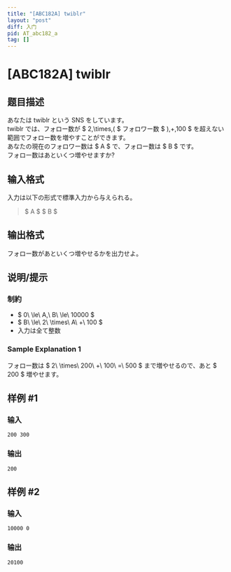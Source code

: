 ```yaml
---
title: "[ABC182A] twiblr"
layout: "post"
diff: 入门
pid: AT_abc182_a
tag: []
---
```


# [ABC182A] twiblr

## 题目描述

[problemUrl]: https://atcoder.jp/contests/abc182/tasks/abc182_a

あなたは twiblr という SNS をしています。  
 twiblr では、フォロー数が $ 2\,\times\,( $ フォロワー数 $ )\,+\,100 $ を超えない範囲でフォロー数を増やすことができます。  
 あなたの現在のフォロワー数は $ A $ で、フォロー数は $ B $ です。  
 フォロー数はあといくつ増やせますか?

## 输入格式

入力は以下の形式で標準入力から与えられる。

> $ A $ $ B $

## 输出格式

フォロー数があといくつ増やせるかを出力せよ。

## 说明/提示

### 制約

- $ 0\ \le\ A,\ B\ \le\ 10000 $
- $ B\ \le\ 2\ \times\ A\ +\ 100 $
- 入力は全て整数

### Sample Explanation 1

フォロー数は $ 2\ \times\ 200\ +\ 100\ =\ 500 $ まで増やせるので、あと $ 200 $ 増やせます。

## 样例 #1

### 输入

```
200 300
```

### 输出

```
200
```

## 样例 #2

### 输入

```
10000 0
```

### 输出

```
20100
```

